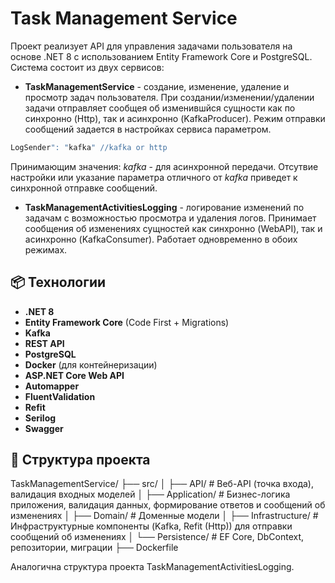 # Task Management Service

Проект реализует API для управления задачами пользователя на основе .NET 8 с использованием Entity Framework Core и PostgreSQL.
Система состоит из двух сервисов: 
- **TaskManagementService** - создание, изменение, удаление и просмотр задач пользователя. При создании/изменении/удалении задачи отправляет сообщея об изменившйся сущности как по синхронно (Http), так и асинхронно (KafkaProducer). Режим отправки сообщений задается в настройках сервиса параметром.
```bash
LogSender": "kafka" //kafka or http
```
Принимающим значения: *kafka* - для асинхронной передачи. Отсутвие настройки или указание параметра отличного от *kafka* приведет к синхронной отправке сообщений.

- **TaskManagementActivitiesLogging** - логирование изменений по задачам с возможностью просмотра и удаления логов. Принимает сообщения об изменениях сущностей как синхронно (WebAPI), так и асинхронно (KafkaConsumer). Работает одновременно в обоих режимах.

## 📦 Технологии

- **.NET 8**
- **Entity Framework Core** (Code First + Migrations)
- **Kafka**
- **REST API**
- **PostgreSQL**
- **Docker** (для контейнеризации)
- **ASP.NET Core Web API**
- **Automapper**
- **FluentValidation**
- **Refit**
- **Serilog**
- **Swagger**

## 📁 Структура проекта
TaskManagementService/
├── src/
│ ├── API/ # Веб-API (точка входа), валидация входных моделей
│ ├── Application/ # Бизнес-логика приложения, валидация данных, формирование ответов и сообщений об изменениях
│ ├── Domain/ # Доменные модели
│ ├── Infrastructure/ # Инфраструктурные компоненты (Kafka, Refit (Http)) для отправки сообщений об изменениях
│ └── Persistence/ # EF Core, DbContext, репозитории, миграции
├── Dockerfile

Аналогична структура проекта TaskManagementActivitiesLogging.

